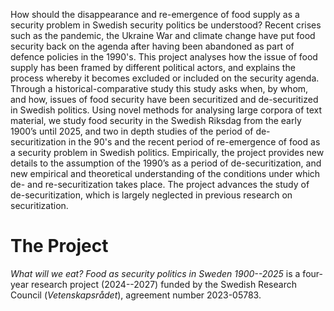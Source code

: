 How should the disappearance and re-emergence of food supply as a security problem in Swedish security politics be understood? Recent crises such as the pandemic, the Ukraine War and climate change have put food security back on the agenda after having been abandoned as part of defence policies in the 1990's. This project analyses how the issue of food supply has been framed by different political actors, and explains the process whereby it becomes excluded or included on the security agenda. Through a historical-comparative study this study asks when, by whom, and how, issues of food security have been securitized and de-securitized in Swedish politics. Using novel methods for analysing large corpora of text material, we study food security in the Swedish Riksdag from the early 1900’s until 2025, and two in depth studies of the period of de-securitization in the 90's and the recent period of re-emergence of food as a security problem in Swedish politics. Empirically, the project provides new details to the assumption of the 1990’s as a period of de-securitization, and new empirical and theoretical understanding of the conditions under which de- and re-securitization takes place. The project advances the study of de-securitization, which is largely neglected in previous research on securitization.


# The Project

_What will we eat? Food as security politics in Sweden 1900--2025_ is a four-year research project (2024--2027) funded by the Swedish Research Council (_Vetenskapsrådet_), agreement number 2023-05783.

